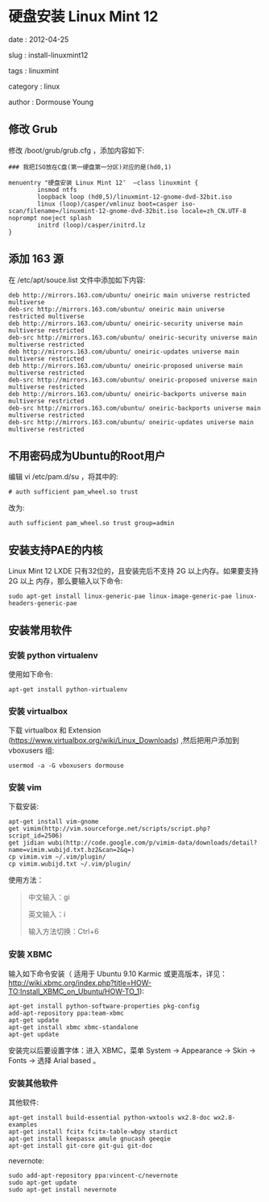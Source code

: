 硬盘安装 Linux Mint 12
======================

date
:   2012-04-25

slug
:   install-linuxmint12

tags
:   linuxmint

category
:   linux

author
:   Dormouse Young

修改 Grub
---------

修改 /boot/grub/grub.cfg ，添加内容如下:

    ### 我把ISO放在C盘(第一硬盘第一分区)对应的是(hd0,1)

    menuentry "硬盘安装 Linux Mint 12″  –class linuxmint {
            insmod ntfs
            loopback loop (hd0,5)/linuxmint-12-gnome-dvd-32bit.iso
            linux (loop)/casper/vmlinuz boot=casper iso-scan/filename=/linuxmint-12-gnome-dvd-32bit.iso locale=zh_CN.UTF-8 noprompt noeject splash
            initrd (loop)/casper/initrd.lz
    }

添加 163 源
-----------

在 /etc/apt/souce.list 文件中添加如下内容:

    deb http://mirrors.163.com/ubuntu/ oneiric main universe restricted multiverse
    deb-src http://mirrors.163.com/ubuntu/ oneiric main universe restricted multiverse
    deb http://mirrors.163.com/ubuntu/ oneiric-security universe main multiverse restricted
    deb-src http://mirrors.163.com/ubuntu/ oneiric-security universe main multiverse restricted
    deb http://mirrors.163.com/ubuntu/ oneiric-updates universe main multiverse restricted
    deb http://mirrors.163.com/ubuntu/ oneiric-proposed universe main multiverse restricted
    deb-src http://mirrors.163.com/ubuntu/ oneiric-proposed universe main multiverse restricted
    deb http://mirrors.163.com/ubuntu/ oneiric-backports universe main multiverse restricted
    deb-src http://mirrors.163.com/ubuntu/ oneiric-backports universe main multiverse restricted
    deb-src http://mirrors.163.com/ubuntu/ oneiric-updates universe main multiverse restricted

不用密码成为Ubuntu的Root用户
----------------------------

编辑 vi /etc/pam.d/su ，将其中的:

    # auth sufficient pam_wheel.so trust

改为:

    auth sufficient pam_wheel.so trust group=admin

安装支持PAE的内核
-----------------

Linux Mint 12 LXDE 只有32位的，且安装完后不支持 2G 以上内存。如果要支持
2G 以上 内存，那么要输入以下命令:

    sudo apt-get install linux-generic-pae linux-image-generic-pae linux-headers-generic-pae

安装常用软件
------------

### 安装 python virtualenv

使用如下命令:

    apt-get install python-virtualenv

### 安装 virtualbox

下载 virtualbox 和 Extension
(<https://www.virtualbox.org/wiki/Linux_Downloads>) ,然后把用户添加到
vboxusers 组:

    usermod -a -G vboxusers dormouse

### 安装 vim

下载安装:

    apt-get install vim-gnome
    get vimim(http://vim.sourceforge.net/scripts/script.php?script_id=2506)
    get jidian wubi(http://code.google.com/p/vimim-data/downloads/detail?name=vimim.wubijd.txt.bz2&can=2&q=)
    cp vimim.vim ~/.vim/plugin/
    cp vimim.wubijd.txt ~/.vim/plugin/

使用方法：

> 中文输入：gi
>
> 英文输入：i
>
> 输入方法切换：Ctrl+6

### 安装 XBMC

输入如下命令安装（ 适用于 Ubuntu 9.10 Karmic 或更高版本，详见：
<http://wiki.xbmc.org/index.php?title=HOW-TO:Install_XBMC_on_Ubuntu/HOW-TO_1>):

    apt-get install python-software-properties pkg-config
    add-apt-repository ppa:team-xbmc
    apt-get update
    apt-get install xbmc xbmc-standalone
    apt-get update

安装完以后要设置字体：进入 XBMC，菜单 System -\> Appearance -\> Skin -\>
Fonts -\> 选择 Arial based 。

### 安装其他软件

其他软件:

    apt-get install build-essential python-wxtools wx2.8-doc wx2.8-examples
    apt-get install fcitx fcitx-table-wbpy stardict
    apt-get install keepassx amule gnucash geeqie
    apt-get install git-core git-gui git-doc

nevernote:

    sudo add-apt-repository ppa:vincent-c/nevernote
    sudo apt-get update
    sudo apt-get install nevernote
